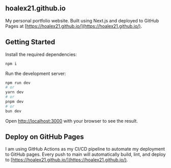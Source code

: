 ## hoalex21.github.io

My personal portfolio website. Built using Next.js and deployed to GitHub Pages at [https://hoalex21.github.io/](https://hoalex21.github.io/).

## Getting Started

Install the required dependencies:

```bash
npm i
```

Run the development server:

```bash
npm run dev
# or
yarn dev
# or
pnpm dev
# or
bun dev
```

Open [http://localhost:3000](http://localhost:3000) with your browser to see the result.

## Deploy on GitHub Pages

I am using GitHub Actions as my CI/CD pipeline to automate my deployment to GitHub pages. Every push to main will automatically build, lint, and deploy to [https://hoalex21.github.io/](https://hoalex21.github.io/).
